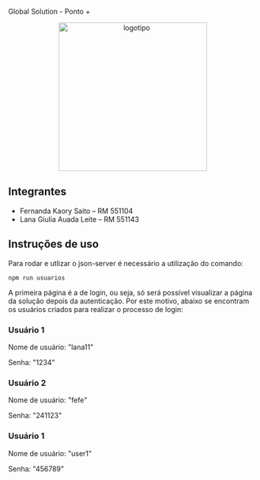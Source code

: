Global Solution - Ponto +
<div align="center">
  <img src="https://github.com/fernandakaory/gs-edge2/assets/126582859/f5df60d0-94ee-4a6e-b8cb-9a3c695df211" width="300"  alt="logotipo">
</div>

## Integrantes
- Fernanda Kaory Saito – RM 551104
- Lana Giulia Auada Leite – RM 551143

## Instruções de uso
<p>Para rodar e utlizar o json-server é necessário a utilização do comando: </p>

```npm run usuarios ```
<p>A primeira página é a de login, ou seja, só será possível visualizar a página da solução depois da autenticação. Por este motivo, abaixo se encontram os usuários criados para realizar o processo de login:</p>
<h3>Usuário 1</h3>
<p>Nome de usuário: "lana11"</p>
<p>Senha: "1234"</p>

<h3>Usuário 2</h3>
<p>Nome de usuário: "fefe"</p>
<p>Senha: "241123"</p>

<h3>Usuário 1</h3>
<p>Nome de usuário: "user1"</p>
<p>Senha: "456789"</p>

